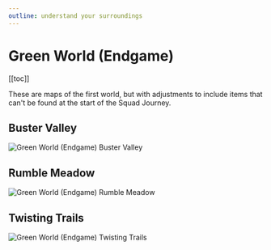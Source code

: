 ```yaml
---
outline: understand your surroundings
---
```



# Green World (Endgame)

[[toc]]

These are maps of the first world, but with adjustments to include items that can't be found at the start of the Squad Journey.


## Buster Valley

![Green World (Endgame) Buster Valley](/assets/sb_maps_1_ge_1.png)

## Rumble Meadow

![Green World (Endgame) Rumble Meadow](/assets/sb_maps_1_ge_2.png)

## Twisting Trails

![Green World (Endgame) Twisting Trails](/assets/sb_maps_1_ge_3.png)
